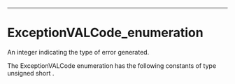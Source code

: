

---

# ExceptionVALCode_enumeration

An integer indicating the type of error generated.

The ExceptionVALCode enumeration has the following constants of type unsigned short .